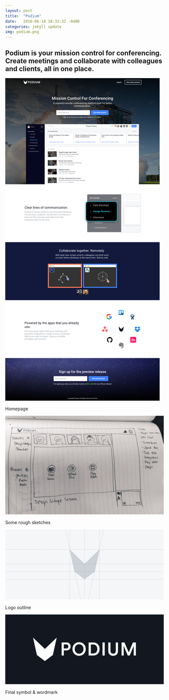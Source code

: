 ```yaml
---
layout: post
title:  "Podium"
date:   2016-06-18 18:32:32 -0400
categories: jekyll update
img: podium.png
---
```

## Podium is your mission control for conferencing. Create meetings and collaborate with colleagues and clients, all in one place.

![podium landing](/img/podium-landing.png)

<div class="caption">Homepage</div>

![podium sketch](/img/podium-Sketch1.png)

<div class="caption">Some rough sketches</div>

![podium wirefram](/img/podium-wireframe.png)

<div class="caption">Logo outline</div>

![podium wordmark](/img/podium-wordmark.png)

<div class="caption">Final symbol & wordmark</div>
